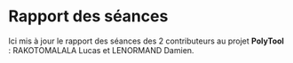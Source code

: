 <h1>Rapport des séances</h1>
Ici mis à jour le rapport des séances des 2 contributeurs au projet <strong>PolyTool</strong> : RAKOTOMALALA Lucas et LENORMAND Damien.
